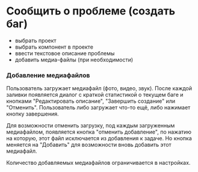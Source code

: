 # Сообщить о проблеме (создать баг)
- выбрать проект
- выбрать компонент в проекте
- ввести текстовое описание проблемы
- добавить медиа-файлы (при необходимости)

### Добавление медиафайлов
Пользователь загружает медиафайл (фото, видео, звук). После каждой заливки
появляется диалог с краткой статистикой о текущем баге и кнопками
"Редактировать описание", "Завершить создание" или "Отменить".
Пользователь либо загружает что-то ещё, либо нажимает кнопку завершения.

Для возможности отменить загрузку, под каждым загруженным медиафайлом,
появляется кнопка "отменить добавление", по нажатию на которую, этот файл
исключается из добавления к задаче. Но кнопка меняется на "Добавить"
для возможности вновь добавить этот медиафайл.

Количество добавляемых медиафайлов ограничивается в настройках.

